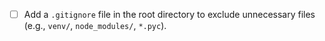 - [ ] Add a `.gitignore` file in the root directory to exclude unnecessary files (e.g., `venv/`, `node_modules/`, `*.pyc`).